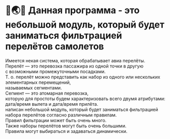 # 🛫🌏🛬 Данная программа - это небольшой модуль, который будет заниматься фильтрацией перелётов самолетов
Имеется некая система, которая обрабатывает авиа перелёты.\
Перелёт — это перевозка пассажира из одной точки в другую \
с возможными промежуточными посадками. \
Т. о. перелёт можно представить как набор из одного или нескольких элементарных перемещений, \
называемых сегментами.\
 Сегмент — это атомарная перевозка, \
которую для простоты будем характеризовать всего двумя атрибутами: \
дата/время вылета и дата/время прилёта. \
написан небольшой модуль, который будет заниматься фильтрацией набора перелётов согласно различным правилам. \
Правил фильтрации может быть очень много. \
Также наборы перелётов могут быть очень большими. \
Правила могут выбираться и задаваться динамически.
